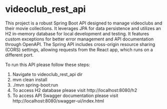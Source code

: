 # videoclub_rest_api
This project is a robust Spring Boot API designed to manage videoclubs and their movie collections. It leverages JPA for data persistence and utilizes an H2 in-memory database for local development and testing. It features custom exceptions for better error management and API documentation through OpenAPI. The Spring API includes cross-origin resource sharing (CORS) settings, allowing requests from the React app, which runs on a different port.

To run this API please follow these steps:
1. Navigate to videoclub_rest_api dir
2. mvn clean install
3. ./mvn spring-boot:run
4. To access H2 database please visit http://localhost:8080/h2
5. To access API Swagger documentation please visit http://localhost:8080/swagger-ui/index.html
